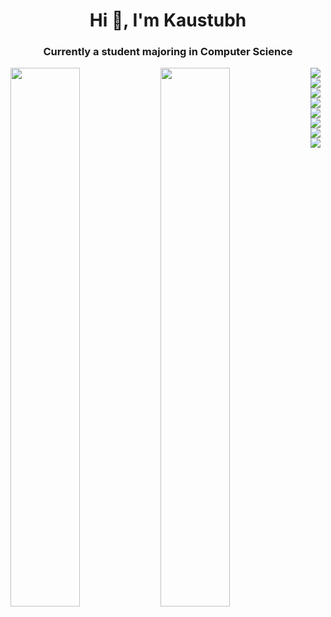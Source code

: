 <h1 align="center">Hi 👋, I'm Kaustubh</h1>
<h3 align="center">Currently a student majoring in Computer Science</h3>


<img align="left" width="47%" src="https://github-readme-stats.vercel.app/api?username=kaustubhkx&theme=dark&show_icons=true">

<img align="left" width="47%" src="https://github-readme-stats.vercel.app/api/top-langs/?username=anuraghazra&layout=compact)](https://github.com/anuraghazra/github-readme-stats">

<img align="left" src="https://img.shields.io/badge/c-%2300599C.svg?style=for-the-badge&logo=c&logoColor=white">

<img align="left" src="https://img.shields.io/badge/c++-%2300599C.svg?style=for-the-badge&logo=c%2B%2B&logoColor=white">

<img align="left" src="https://img.shields.io/badge/python-3670A0?style=for-the-badge&logo=python&logoColor=ffdd54"><br>                                     
<img align="left" src="https://img.shields.io/badge/html5-%23E34F26.svg?style=for-the-badge&logo=html5&logoColor=white">
<img align="left" src="https://img.shields.io/badge/css3-%231572B6.svg?style=for-the-badge&logo=css3&logoColor=white">

<img align="left" src="https://img.shields.io/badge/javascript-%23323330.svg?style=for-the-badge&logo=javascript&logoColor=%23F7DF1E"><br><br>

<a href="https://www.codechef.com/users/nmfc_011" target="_blank"> <img align="left" src="https://img.shields.io/badge/CodeChef-%23964B00.svg?style=for-the-badge&logo=CodeChef&logoColor=white"></a>

<a href="https://www.hackerrank.com/kaustubhkx?hr_r=1" target="_blank"> <img align="left" src="https://img.shields.io/badge/-Hackerrank-2EC866?style=for-the-badge&logo=HackerRank&logoColor=white">


